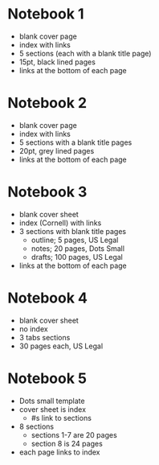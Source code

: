 # Notebook 1
- blank cover page
- index with links
- 5 sections (each with a blank title page)
- 15pt, black lined pages
- links at the bottom of each page

# Notebook 2
- blank cover page
- index with links
- 5 sections with a blank title pages
- 20pt, grey lined pages
- links at the bottom of each page

# Notebook 3
- blank cover sheet
- index (Cornell) with links
- 3 sections with blank title pages
	- outline; 5 pages, US Legal
	- notes; 20 pages, Dots Small
	- drafts; 100 pages, US Legal
- links at the bottom of each page

# Notebook 4
- blank cover sheet
- no index
- 3 tabs sections
- 30 pages each, US Legal

# Notebook 5
- Dots small template
- cover sheet is index
	- #s link to sections
- 8 sections
	- sections 1-7 are 20 pages
	- section 8 is 24 pages
- each page links to index
